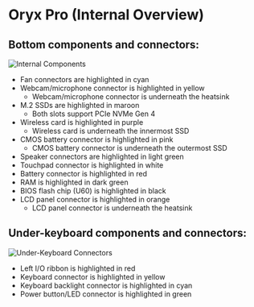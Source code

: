 # Oryx Pro (Internal Overview)

## Bottom components and connectors:

![Internal Components](./img/components-highlighted.webp)

- Fan connectors are highlighted in cyan
- Webcam/microphone connector is highlighted in yellow
    - Webcam/microphone connector is underneath the heatsink
- M.2 SSDs are highlighted in maroon
    - Both slots support PCIe NVMe Gen 4
- Wireless card is highlighted in purple
    - Wireless card is underneath the innermost SSD
- CMOS battery connector is highlighted in pink
    - CMOS battery connector is underneath the outermost SSD
- Speaker connectors are highlighted in light green
- Touchpad connector is highlighted in white
- Battery connector is highlighted in red
- RAM is highlighted in dark green
- BIOS flash chip (U60) is highlighted in black
- LCD panel connector is highlighted in orange
    - LCD panel connector is underneath the heatsink

## Under-keyboard components and connectors:

![Under-Keyboard Connectors](./img/under-keyboard.webp)

- Left I/O ribbon is highlighted in red
- Keyboard connector is highlighted in yellow
- Keyboard backlight connector is highlighted in cyan
- Power button/LED connector is highlighted in green